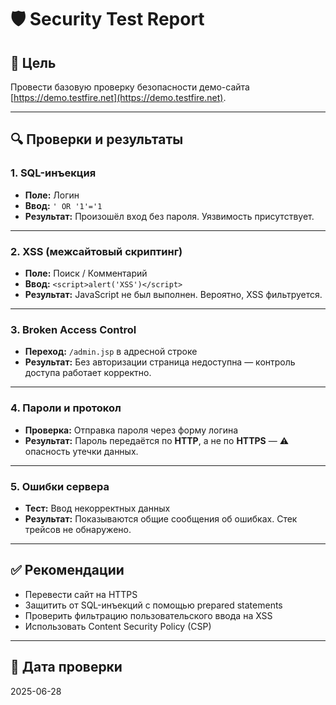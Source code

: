 # 🛡️ Security Test Report

## 🎯 Цель
Провести базовую проверку безопасности демо-сайта [https://demo.testfire.net](https://demo.testfire.net).

---

## 🔍 Проверки и результаты

### 1. SQL-инъекция
- **Поле:** Логин
- **Ввод:** `' OR '1'='1`
- **Результат:** Произошёл вход без пароля. Уязвимость присутствует.

---

### 2. XSS (межсайтовый скриптинг)
- **Поле:** Поиск / Комментарий
- **Ввод:** `<script>alert('XSS')</script>`
- **Результат:** JavaScript не был выполнен. Вероятно, XSS фильтруется.

---

### 3. Broken Access Control
- **Переход:** `/admin.jsp` в адресной строке
- **Результат:** Без авторизации страница недоступна — контроль доступа работает корректно.

---

### 4. Пароли и протокол
- **Проверка:** Отправка пароля через форму логина
- **Результат:** Пароль передаётся по **HTTP**, а не по **HTTPS** — ⚠️ опасность утечки данных.

---

### 5. Ошибки сервера
- **Тест:** Ввод некорректных данных
- **Результат:** Показываются общие сообщения об ошибках. Стек трейсов не обнаружено.

---

## ✅ Рекомендации
- Перевести сайт на HTTPS
- Защитить от SQL-инъекций с помощью prepared statements
- Проверить фильтрацию пользовательского ввода на XSS
- Использовать Content Security Policy (CSP)

---

## 📅 Дата проверки
2025-06-28
